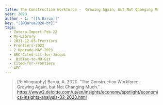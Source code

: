 ```yaml
---
title: The Construction Workforce -  Growing Again, but Not Changing Much
year: 2020
author - 1: "[[A Barua]]"
key: "[[@Barua2020-br]]"
tags:
  - Zotero-Import-Feb-22
  - My-Library
  - 2021-12-03-Frontiers
  - Frontiers-2022
  - 2_Upgrade-MAY-2023
  - AEC-Cited-Lit-for-Jacqui
  - _BibTex-to-MD-Git
  - Cited-for-Frontiers
  - AEC
---
```


> [!bibliography]
> Barua, A. 2020. “The Construction Workforce -  Growing Again, but Not Changing Much.” . https://www2.deloitte.com/us/en/insights/economy/spotlight/economics-insights-analysis-02-2020.html